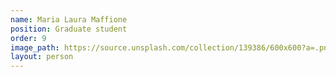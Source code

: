 ```yaml
---
name: Maria Laura Maffione
position: Graduate student
order: 9
image_path: https://source.unsplash.com/collection/139386/600x600?a=.png
layout: person
---
```

